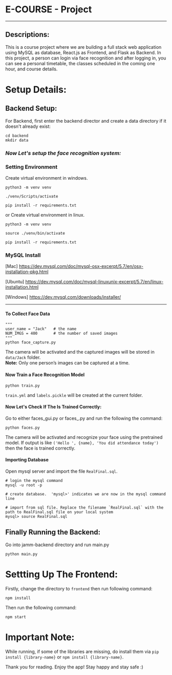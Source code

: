 # E-COURSE - Project

---

## Descriptions:
This is a course project where we are building a full stack web application using MySQL as database, React.js as Frontend, and Flask as Backend. In this project, a person can login via face recognition and after logging in, you can see a personal timetable, the classes scheduled in the coming one hour, and course details.

# Setup Details:

## Backend Setup:

For Backend, first enter the backend director and create a data directory if it doesn't already exist:

```terminal/cmd
cd backend
mkdir data
```

### *Now Let's setup the face recognition system:*

### Setting Environment

Create virtual environment in windows.
```
python3 -m venv venv

./venv/Scripts/activate

pip install -r requirements.txt
```

or Create virtual environment in linux.

```
python3 -m venv venv

source ./venv/bin/activate

pip install -r requirements.txt
```

### MySQL Install

[Mac] https://dev.mysql.com/doc/mysql-osx-excerpt/5.7/en/osx-installation-pkg.html

[Ubuntu] https://dev.mysql.com/doc/mysql-linuxunix-excerpt/5.7/en/linux-installation.html

[Windows] https://dev.mysql.com/downloads/installer/

*******

#### To Collect Face Data

```
"""
user_name = "Jack"   # the name
NUM_IMGS = 400       # the number of saved images
"""
python face_capture.py
```
The camera will be activated and the captured images will be stored in `data/Jack` folder.      
**Note:** Only one person’s images can be captured at a time.

#### Now Train a Face Recognition Model
```
python train.py
```
`train.yml` and `labels.pickle` will be created at the current folder.


#### Now Let's Check If The Is Trained Correctly:
Go to either faces_gui.py or faces_.py and run the following the command:

```terminal/cmd
python faces.py
```
The camera will be activated and recognize your face using the pretrained model. 
If output is like `('Hello ', {name}, 'You did attendance today')` then the face is trained correctly.

#### Importing Database

Open mysql server and import the file `RealFinal.sql`.

```
# login the mysql command
mysql -u root -p

# create database.  'mysql>' indicates we are now in the mysql command line

# import from sql file. Replace the filename `RealFinal.sql` with the path to RealFinal.sql file on your local system
mysql> source RealFinal.sql
```

## Finally Running the Backend:
Go into jamm-backend  directory and run main.py
```terminal/cmd
python main.py
```

# Settting Up The Frontend:

Firstly, change the directory to `frontend` then run following command:
```terminal/cmd
npm install
```

Then run the following command:
```terminal/cmd
npm start
```

# Important Note:
 While running, if some of the libraries are missing, do install them via `pip install {library-name}` or `npm install {library-name}`.


Thank you for reading. Enjoy the app! Stay happy and stay safe :)
